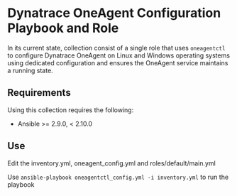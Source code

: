 # Dynatrace OneAgent Configuration Playbook and Role

In its current state, collection consist of a single role that uses `oneagentctl` to configure Dynatrace OneAgent on Linux and Windows operating systems using dedicated configuration and ensures the OneAgent service maintains a running state.

## Requirements

Using this collection requires the following:

* Ansible >= 2.9.0, < 2.10.0

## Use

Edit the inventory.yml, oneagent_config.yml and roles/default/main.yml  

Use `ansible-playbook oneagentctl_config.yml -i inventory.yml` to run the playbook
